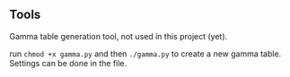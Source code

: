 ## Tools

Gamma table generation tool, not used in this project (yet).

run `chmod +x gamma.py` and then `./gamma.py` to create a new gamma table. Settings can be done in the file.
